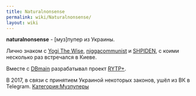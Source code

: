 ```yaml
---
title: Naturalnonsense
permalink: wiki/Naturalnonsense/
layout: wiki
---
```


**naturalnonsense** - \[муз\]пупер из Украины.

Лично знаком с [Yogi The Wise](/wiki/Yogi_The_Wise "wikilink"),
[niggacommunist](niggacommunist "wikilink") и
[SHPIDEN](/wiki/SHPIDEN "wikilink"), с коими несколько раз встречался в Киеве.

Вместе с [DBmain](/wiki/DBmain "wikilink") разрабатывал проект
[RYTP+](https://vk.com/rytpplus).

В 2017, в связи с принятием Украиной некоторых законов, ушёл из ВК в
Telegram. [Категория:Музпуперы](Категория:Музпуперы "wikilink")
